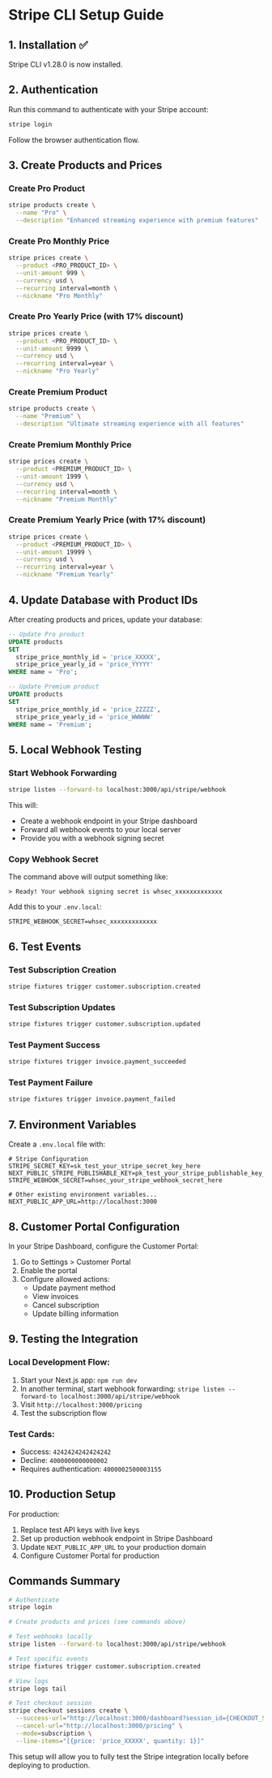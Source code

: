 # Stripe CLI Setup Guide

## 1. Installation ✅
Stripe CLI v1.28.0 is now installed.

## 2. Authentication
Run this command to authenticate with your Stripe account:
```bash
stripe login
```
Follow the browser authentication flow.

## 3. Create Products and Prices

### Create Pro Product
```bash
stripe products create \
  --name "Pro" \
  --description "Enhanced streaming experience with premium features"
```

### Create Pro Monthly Price
```bash
stripe prices create \
  --product <PRO_PRODUCT_ID> \
  --unit-amount 999 \
  --currency usd \
  --recurring interval=month \
  --nickname "Pro Monthly"
```

### Create Pro Yearly Price (with 17% discount)
```bash
stripe prices create \
  --product <PRO_PRODUCT_ID> \
  --unit-amount 9999 \
  --currency usd \
  --recurring interval=year \
  --nickname "Pro Yearly"
```

### Create Premium Product
```bash
stripe products create \
  --name "Premium" \
  --description "Ultimate streaming experience with all features"
```

### Create Premium Monthly Price
```bash
stripe prices create \
  --product <PREMIUM_PRODUCT_ID> \
  --unit-amount 1999 \
  --currency usd \
  --recurring interval=month \
  --nickname "Premium Monthly"
```

### Create Premium Yearly Price (with 17% discount)
```bash
stripe prices create \
  --product <PREMIUM_PRODUCT_ID> \
  --unit-amount 19999 \
  --currency usd \
  --recurring interval=year \
  --nickname "Premium Yearly"
```

## 4. Update Database with Product IDs

After creating products and prices, update your database:

```sql
-- Update Pro product
UPDATE products 
SET 
  stripe_price_monthly_id = 'price_XXXXX',
  stripe_price_yearly_id = 'price_YYYYY'
WHERE name = 'Pro';

-- Update Premium product  
UPDATE products 
SET 
  stripe_price_monthly_id = 'price_ZZZZZ',
  stripe_price_yearly_id = 'price_WWWWW'
WHERE name = 'Premium';
```

## 5. Local Webhook Testing

### Start Webhook Forwarding
```bash
stripe listen --forward-to localhost:3000/api/stripe/webhook
```

This will:
- Create a webhook endpoint in your Stripe dashboard
- Forward all webhook events to your local server
- Provide you with a webhook signing secret

### Copy Webhook Secret
The command above will output something like:
```
> Ready! Your webhook signing secret is whsec_xxxxxxxxxxxxx
```

Add this to your `.env.local`:
```
STRIPE_WEBHOOK_SECRET=whsec_xxxxxxxxxxxxx
```

## 6. Test Events

### Test Subscription Creation
```bash
stripe fixtures trigger customer.subscription.created
```

### Test Subscription Updates
```bash
stripe fixtures trigger customer.subscription.updated
```

### Test Payment Success
```bash
stripe fixtures trigger invoice.payment_succeeded
```

### Test Payment Failure
```bash
stripe fixtures trigger invoice.payment_failed
```

## 7. Environment Variables

Create a `.env.local` file with:
```env
# Stripe Configuration
STRIPE_SECRET_KEY=sk_test_your_stripe_secret_key_here
NEXT_PUBLIC_STRIPE_PUBLISHABLE_KEY=pk_test_your_stripe_publishable_key_here
STRIPE_WEBHOOK_SECRET=whsec_your_stripe_webhook_secret_here

# Other existing environment variables...
NEXT_PUBLIC_APP_URL=http://localhost:3000
```

## 8. Customer Portal Configuration

In your Stripe Dashboard, configure the Customer Portal:
1. Go to Settings > Customer Portal
2. Enable the portal
3. Configure allowed actions:
   - Update payment method
   - View invoices
   - Cancel subscription
   - Update billing information

## 9. Testing the Integration

### Local Development Flow:
1. Start your Next.js app: `npm run dev`
2. In another terminal, start webhook forwarding: `stripe listen --forward-to localhost:3000/api/stripe/webhook`
3. Visit `http://localhost:3000/pricing`
4. Test the subscription flow

### Test Cards:
- Success: `4242424242424242`
- Decline: `4000000000000002`
- Requires authentication: `4000002500003155`

## 10. Production Setup

For production:
1. Replace test API keys with live keys
2. Set up production webhook endpoint in Stripe Dashboard
3. Update `NEXT_PUBLIC_APP_URL` to your production domain
4. Configure Customer Portal for production

## Commands Summary

```bash
# Authenticate
stripe login

# Create products and prices (see commands above)

# Test webhooks locally
stripe listen --forward-to localhost:3000/api/stripe/webhook

# Test specific events
stripe fixtures trigger customer.subscription.created

# View logs
stripe logs tail

# Test checkout session
stripe checkout sessions create \
  --success-url="http://localhost:3000/dashboard?session_id={CHECKOUT_SESSION_ID}" \
  --cancel-url="http://localhost:3000/pricing" \
  --mode=subscription \
  --line-items="[{price: 'price_XXXXX', quantity: 1}]"
```

This setup will allow you to fully test the Stripe integration locally before deploying to production.